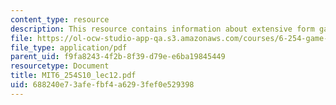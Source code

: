 ```yaml
---
content_type: resource
description: This resource contains information about extensive form games.
file: https://ol-ocw-studio-app-qa.s3.amazonaws.com/courses/6-254-game-theory-with-engineering-applications-spring-2010/688240e73afefbf4a6293fef0e529398_MIT6_254S10_lec12.pdf
file_type: application/pdf
parent_uid: f9fa8243-4f2b-8f39-d79e-e6ba19845449
resourcetype: Document
title: MIT6_254S10_lec12.pdf
uid: 688240e7-3afe-fbf4-a629-3fef0e529398
---
```

